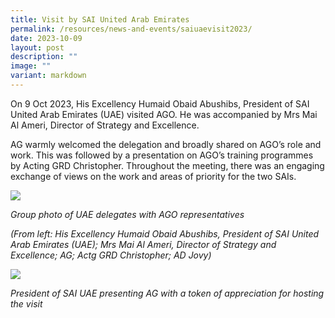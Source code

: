 ```yaml
---
title: Visit by SAI United Arab Emirates
permalink: /resources/news-and-events/saiuaevisit2023/
date: 2023-10-09
layout: post
description: ""
image: ""
variant: markdown
---
```

On 9 Oct 2023, His Excellency Humaid Obaid Abushibs, President of SAI United Arab Emirates (UAE) visited AGO. He was accompanied by Mrs Mai Al Ameri, Director of Strategy and Excellence. 

AG warmly welcomed the delegation and broadly shared on AGO’s role and work. This was followed by a presentation on AGO’s training programmes by Acting GRD Christopher. Throughout the meeting, there was an engaging exchange of views on the work and areas of priority for the two SAIs.

![](/images/News%20&%20Events%20Photos/2023/sai%20uae%209%20oct%2023-1.jpg)

*Group photo of UAE delegates with AGO representatives*

*(From left: His Excellency Humaid Obaid Abushibs, President of SAI United Arab Emirates (UAE); Mrs Mai Al Ameri, Director of Strategy and Excellence; AG; Actg GRD Christopher; AD Jovy)*


![](/images/News%20&%20Events%20Photos/2023/sai%20uae%209%20oct%2023-2.jpg)

*President of SAI UAE presenting AG with a token of appreciation for hosting the visit*